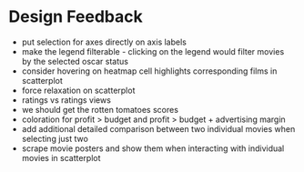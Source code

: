# Design Feedback

- put selection for axes directly on axis labels
- make the legend filterable - clicking on the legend would filter movies by the selected oscar status
- consider hovering on heatmap cell highlights corresponding films in scatterplot
- force relaxation on scatterplot
- ratings vs ratings views
- we should get the rotten tomatoes scores
- coloration for profit > budget and profit > budget + advertising margin
- add additional detailed comparison between two individual movies when selecting just two
- scrape movie posters and show them when interacting with individual movies in scatterplot